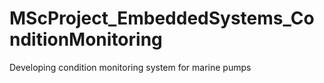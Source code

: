 # MScProject_EmbeddedSystems_ConditionMonitoring
Developing condition monitoring system for marine pumps
